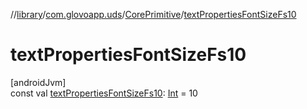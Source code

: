 //[library](../../../index.md)/[com.glovoapp.uds](../index.md)/[CorePrimitive](index.md)/[textPropertiesFontSizeFs10](text-properties-font-size-fs10.md)

# textPropertiesFontSizeFs10

[androidJvm]\
const val [textPropertiesFontSizeFs10](text-properties-font-size-fs10.md): [Int](https://kotlinlang.org/api/latest/jvm/stdlib/kotlin/-int/index.html) = 10
